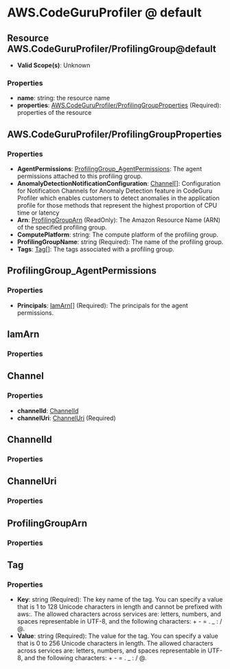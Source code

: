 # AWS.CodeGuruProfiler @ default

## Resource AWS.CodeGuruProfiler/ProfilingGroup@default
* **Valid Scope(s)**: Unknown
### Properties
* **name**: string: the resource name
* **properties**: [AWS.CodeGuruProfiler/ProfilingGroupProperties](#awscodeguruprofilerprofilinggroupproperties) (Required): properties of the resource

## AWS.CodeGuruProfiler/ProfilingGroupProperties
### Properties
* **AgentPermissions**: [ProfilingGroup_AgentPermissions](#profilinggroupagentpermissions): The agent permissions attached to this profiling group.
* **AnomalyDetectionNotificationConfiguration**: [Channel](#channel)[]: Configuration for Notification Channels for Anomaly Detection feature in CodeGuru Profiler which enables customers to detect anomalies in the application profile for those methods that represent the highest proportion of CPU time or latency
* **Arn**: [ProfilingGroupArn](#profilinggrouparn) (ReadOnly): The Amazon Resource Name (ARN) of the specified profiling group.
* **ComputePlatform**: string: The compute platform of the profiling group.
* **ProfilingGroupName**: string (Required): The name of the profiling group.
* **Tags**: [Tag](#tag)[]: The tags associated with a profiling group.

## ProfilingGroup_AgentPermissions
### Properties
* **Principals**: [IamArn](#iamarn)[] (Required): The principals for the agent permissions.

## IamArn
### Properties

## Channel
### Properties
* **channelId**: [ChannelId](#channelid)
* **channelUri**: [ChannelUri](#channeluri) (Required)

## ChannelId
### Properties

## ChannelUri
### Properties

## ProfilingGroupArn
### Properties

## Tag
### Properties
* **Key**: string (Required): The key name of the tag. You can specify a value that is 1 to 128 Unicode characters in length and cannot be prefixed with aws:. The allowed characters across services are: letters, numbers, and spaces representable in UTF-8, and the following characters: + - = . _ : / @.
* **Value**: string (Required): The value for the tag. You can specify a value that is 0 to 256 Unicode characters in length. The allowed characters across services are: letters, numbers, and spaces representable in UTF-8, and the following characters: + - = . _ : / @.

